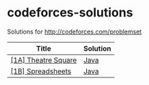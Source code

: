 codeforces-solutions
===================

Solutions for http://codeforces.com/problemset

| Title | Solution |
| ----- | -------- |
| [[1A] Theatre Square](http://codeforces.com/problemset/problem/1/A) | [Java](./1A/Main.java)
| [[1B] Spreadsheets](http://codeforces.com/problemset/problem/1/B) | [Java](./1B/Main.java)
